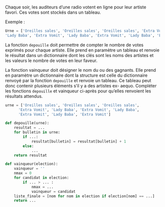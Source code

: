 Chaque soir, les auditeurs d’une radio votent en ligne pour leur artiste favori. Ces votes sont
stockés dans un tableau.

Exemple :

```python
Urne = ['Oreilles sales', 'Oreilles sales', 'Oreilles sales', 'Extra Vomit',
'Lady Baba', 'Extra Vomit', 'Lady Baba', 'Extra Vomit', 'Lady Baba', 'Extra Vomit']
```

La fonction `depouille` doit permettre de compter le nombre de votes exprimés pour chaque
artiste. Elle prend en paramètre un tableau et renvoie le résultat dans un dictionnaire dont les
clés sont les noms des artistes et les valeurs le nombre de votes en leur faveur.


La fonction vainqueur doit désigner le nom du ou des gagnants. Elle prend en paramètre un
dictionnaire dont la structure est celle du dictionnaire renvoyé par la fonction `depouille` et
renvoie un tableau. Ce tableau peut donc contenir plusieurs éléments s’il y a des artistes ex-
aequo.
Compléter les fonctions `depouille` et vainqueur ci-après pour qu’elles renvoient les
résultats attendus.

```python linenums='1'
urne = ['Oreilles sales', 'Oreilles sales', 'Oreilles sales',
      'Extra Vomit', 'Lady Baba', 'Extra Vomit', 'Lady Baba',
      'Extra Vomit', 'Lady Baba', 'Extra Vomit']

def depouille(urne):
    resultat = ...
    for bulletin in urne:
        if ...:
            resultat[bulletin] = resultat[bulletin] + 1
        else:
            ...
    return resultat

def vainqueur(election):
    vainqueur = ''
    nmax = 0
    for candidat in election:
        if ... > ... :
            nmax = ...
            vainqueur = candidat
    liste_finale = [nom for nom in election if election[nom] == ...]
    return ...




```